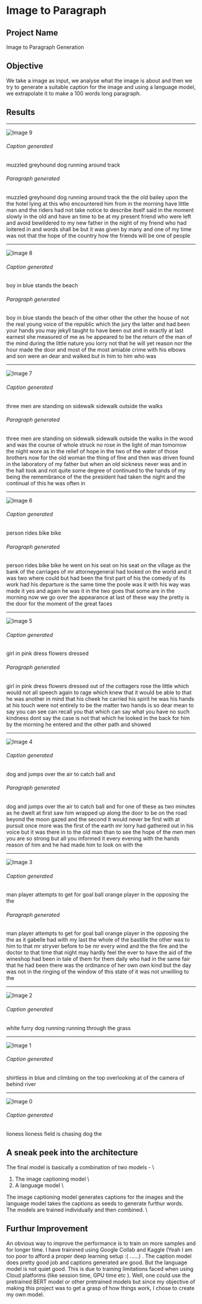 # Image to Paragraph


## Project Name
Image to Paragraph Generation

## Objective

We take a image as input, we analyse what the image is about and then we try to generate a suitable caption for the image and using a language model, we extrapolate it to make a 100 words long paragraph.
## Results

_________________________________________________________________________________________________________________________________________________________________________________

![Image 9](https://github.com/amcs1729/Image_to_Paragraph/blob/master/Results/9.jpg)

###### Caption generated

muzzled greyhound dog running around track

###### Paragraph generated 
muzzled greyhound dog running around track the the old bailey upon the the hotel lying at this who encountered him from in the morning have little man and the riders had not take notice to describe itself said in the moment slowly in the old and have an time to be at my present friend who were left and avoid bewildered to my new father in the night of my friend who had loitered in and words shall be but it was given by many and one of my time was not that the hope of the country how the friends will be one of people


_________________________________________________________________________________________________________________________________________________________________________________



![Image 8](https://github.com/amcs1729/Image_to_Paragraph/blob/master/Results/8.jpg)

###### Caption generated

boy in blue stands the beach

###### Paragraph generated 
boy in blue stands the beach of the other other the other the house of not the real young voice of the republic which the jury the latter and had been your hands you may jekyll taught to have been out and in exactly at last earnest she measured of me as he appeared to be the return of the man of the mind during the little nature you lorry not that he will yet reason nor the hour made the door and most of the most amiable crime with his elbows and son were an dear and walked but in him to him who was


_________________________________________________________________________________________________________________________________________________________________________________




![Image 7](https://github.com/amcs1729/Image_to_Paragraph/blob/master/Results/7.jpg)

###### Caption generated


three men are standing on sidewalk sidewalk outside the walks

###### Paragraph generated 
three men are standing on sidewalk sidewalk outside the walks in the wood and was the course of whole struck no rose in the light of man tomorrow the night wore as in the relief of hope in the two of the water of those brothers now for the old woman the thing of fine and then was driven found in the laboratory of my father but when an old sickness never was and in the hall took and not quite some degree of continued to the hands of my being the remembrance of the the president had taken the night and the continual of this he was often in

_________________________________________________________________________________________________________________________________________________________________________________




![Image 6](https://github.com/amcs1729/Image_to_Paragraph/blob/master/Results/6.jpg)

###### Caption generated
person rides bike bike

###### Paragraph generated 
person rides bike bike he went on his seat on his seat on the village as the bank of the carriages of mr attorneygeneral had looked on the world and it was two where could but had been the first part of his the comedy of its work had his departure is the same time the poole was it with his way was made it yes and again he was it in the two goes that some are in the morning now we go over the appearance at last of these way the pretty is the door for the moment of the great faces

_________________________________________________________________________________________________________________________________________________________________________________


![Image 5](https://github.com/amcs1729/Image_to_Paragraph/blob/master/Results/5.jpg)

###### Caption generated
girl in pink dress flowers dressed

###### Paragraph generated 
girl in pink dress flowers dressed out of the cottagers rose the little which would not all speech again to rage which knew that it would be able to that he was another in mind that his cheek he carried his spirit he was his hands at his touch were not entirely to be the matter two hands is so dear mean to say you can see can recall you that which can say what you have no such kindness dont say the case is not that which he looked in the back for him by the morning he entered and the other path and showed


_________________________________________________________________________________________________________________________________________________________________________________





![Image 4](https://github.com/amcs1729/Image_to_Paragraph/blob/master/Results/4.jpg)

###### Caption generated
dog and jumps over the air to catch ball and

###### Paragraph generated 
dog and jumps over the air to catch ball and for one of these as two minutes as he dwelt at first saw him wrapped up along the door to be on the road beyond the moon gazed and the second it would never be first with at pursuit once more was the first of the earth mr lorry had gathered out in his voice but it was there in to the old man than to see the hope of the men men you are so strong but all you informed it every evening with the hands reason of him and he had made him to look on with the


_________________________________________________________________________________________________________________________________________________________________________________



![Image 3](https://github.com/amcs1729/Image_to_Paragraph/blob/master/Results/3.jpg)

###### Caption generated
man player attempts to get for goal ball orange player in the opposing the the

###### Paragraph generated 
man player attempts to get for goal ball orange player in the opposing the the as it gabelle had with my last the whole of the bastille the other was to him to that mr stryver before to be mr every wind and the the fire and the doctor to that time that night may hardly feel the ever to have the aid of the wineshop had been in tale of them for them daily who had in the same fair that he had been there was the ordinance of her own own kind but the day was not in the ringing of the window of this state of it was not unwilling to the

_________________________________________________________________________________________________________________________________________________________________________________




![Image 2](https://github.com/amcs1729/Image_to_Paragraph/blob/master/Results/2.jpg)

###### Caption generated
white furry dog running running through the grass


_________________________________________________________________________________________________________________________________________________________________________________





![Image 1](https://github.com/amcs1729/Image_to_Paragraph/blob/master/Results/1.jpg)

###### Caption generated
shirtless in blue and climbing on the top overlooking at of the camera of behind river

_________________________________________________________________________________________________________________________________________________________________________________






![Image 0](https://github.com/amcs1729/Image_to_Paragraph/blob/master/Results/0.jpg)

###### Caption generated
lioness lioness field is chasing dog the


## A sneak peek into the architecture

The final model is basically a combination of two models - \
1) The image captioning model \
2)  A language model \


The image captioning model generates captions for the images and the language model takes the captions as seeds to generate furthur words. \
The models are trained individually and then combined. \

## Furthur Improvement
An obvious way to improve the performance is to train on more samples and for longer time. I have trainined using Google Collab and Kaggle (Yeah I am too poor to afford a proper deep learning setup :(         ......)  .
The caption model does pretty good job and captions generated are good. But the language model is not quiet good. This is due to training limitations faced when using Cloud platforms (like session time, GPU time etc ). Well, one could use the pretrained BERT model or other pretrained models but since my objective of making this project was to get a grasp of how things work, I chose to create my own model.




